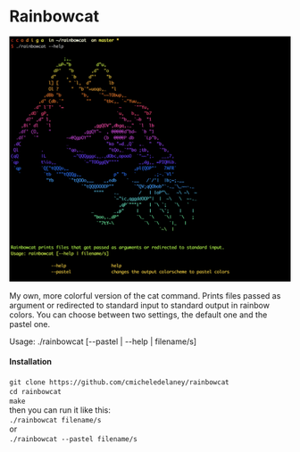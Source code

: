# Rainbowcat
![rainbowcat screenshot](https://github.com/cmicheledelaney/rainbowcat/blob/master/.screenshot_rainbowcat.png)

My own, more colorful version of the cat command. Prints files passed as argument or redirected to standard input to standard output in rainbow colors.
You can choose between two settings, the default one and the pastel one.

Usage: ./rainbowcat [--pastel | --help | filename/s]

#### Installation
`git clone https://github.com/cmicheledelaney/rainbowcat`  
`cd rainbowcat`  
`make`  
then you can run it like this:  
`./rainbowcat filename/s`  
or  
`./rainbowcat --pastel filename/s`  
